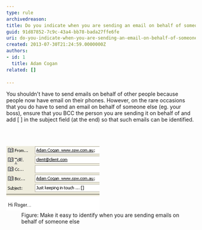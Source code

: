 ```yaml
---
type: rule
archivedreason: 
title: Do you indicate when you are sending an email on behalf of someone else?
guid: 91d87852-7c9c-43a4-bb78-bada27ffe6fe
uri: do-you-indicate-when-you-are-sending-an-email-on-behalf-of-someone-else
created: 2013-07-30T21:24:59.0000000Z
authors:
- id: 1
  title: Adam Cogan
related: []

---
```



<p>You shouldn't have to send emails on behalf of other people because people now have email on their phones. However, on the rare occasions that you do have to send an email on behalf of someone else (eg. your boss), ensure that you BCC the person you are sending it on behalf of and add [ ] in the subject field (at the end) so that such emails can be identified.</p>
                
<br><excerpt class='endintro'></excerpt><br>
<dl class="image"><dt><img src="SendingEmailsonBehalfofSomeOneElse.gif" alt="Sending Emails on behalf of someone else" /></dt><dd>Figure: Make it easy to identify when you are sending emails on behalf of someone else</dd></dl>


